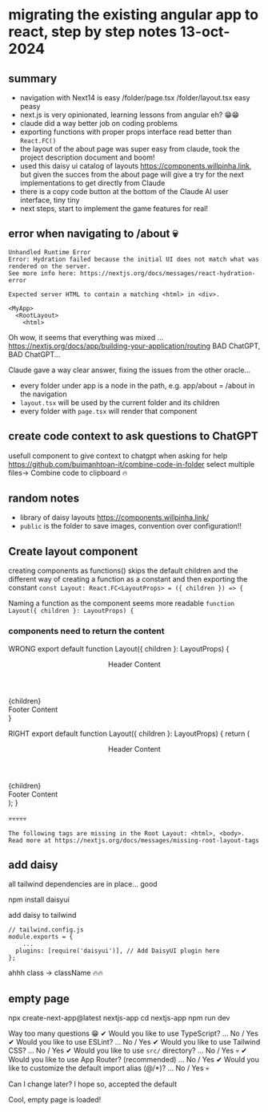 # migrating the existing angular app to react, step by step notes 13-oct-2024

## summary
- navigation with Next14 is easy /folder/page.tsx /folder/layout.tsx easy peasy
- next.js is very opinionated, learning lessons from angular eh? 😁😁
- claude did a way better job on coding problems
- exporting functions with proper props interface read better than `React.FC()` 
- the layout of the about page was super easy from claude, took the project description document and boom!
- used this daisy ui catalog of layouts https://components.willpinha.link, but given the succes from the about page will give a try for the next implementations to get directly from Claude
- there is a copy code button at the bottom of the Claude AI user interface, tiny tiny
- next steps, start to implement the game features for real!

## error when navigating to /about 💀

```
Unhandled Runtime Error
Error: Hydration failed because the initial UI does not match what was rendered on the server.
See more info here: https://nextjs.org/docs/messages/react-hydration-error

Expected server HTML to contain a matching <html> in <div>.

<MyApp>
  <RootLayout>
    <html>
``` 

Oh wow, it seems that everything was mixed ... https://nextjs.org/docs/app/building-your-application/routing
BAD ChatGPT, BAD ChatGPT...

Claude gave a way clear answer, fixing the issues from the other oracle...
- every folder under app is a node in the path, e.g. app/about = /about in the navigation
- `layout.tsx` will be used by the current folder and its children
- every folder with `page.tsx` will render that component

## create code context to ask questions to ChatGPT

usefull component to give context to chatgpt when asking for help
https://github.com/buimanhtoan-it/combine-code-in-folder
select multiple files-> Combine code to clipboard 🔥

## random notes
- library of daisy layouts https://components.willpinha.link/
- `public` is the folder to save images, convention over configuration!!

## Create layout component 

creating components as functions() skips the default children and the different way of creating a function as a constant and then exporting the constant 
`const Layout: React.FC<LayoutProps> = ({ children }) => {` 

Naming a function as the component seems more readable 
`function Layout({ children }: LayoutProps) {`

### components need to return the content 

WRONG 
export default function Layout({ children }: LayoutProps) {
    <div>
      <header>Header Content</header>
      <main>{children}</main>
      <footer>Footer Content</footer>
    </div>
}

RIGHT
export default function Layout({ children }: LayoutProps) {
  return (
    <div>
      <header>Header Content</header>
      <main>{children}</main>
      <footer>Footer Content</footer>
    </div>
  );
}

💀💀💀💀💀
```
The following tags are missing in the Root Layout: <html>, <body>.
Read more at https://nextjs.org/docs/messages/missing-root-layout-tags
```


## add daisy

all tailwind dependencies are in place... good

npm install daisyui

add daisy to tailwind 
```
// tailwind.config.js
module.exports = {
    ...
  plugins: [require('daisyui')], // Add DaisyUI plugin here
};
```

ahhh class -> className 🔥🔥




## empty page

npx create-next-app@latest nextjs-app
cd nextjs-app
npm run dev


Way too many questions 😁
✔ Would you like to use TypeScript? … No / Yes
✔ Would you like to use ESLint? … No / Yes
✔ Would you like to use Tailwind CSS? … No / Yes
✔ Would you like to use `src/` directory? … No / Yes 💀
✔ Would you like to use App Router? (recommended) … No / Yes
✔ Would you like to customize the default import alias (@/*)? … No / Yes 💀

Can I change later? I hope so, accepted the default

Cool, empty page is loaded!
